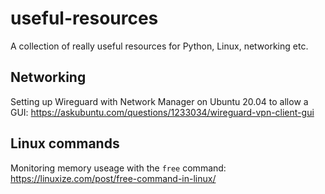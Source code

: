 # useful-resources
A collection of really useful resources for Python, Linux, networking etc.

## Networking
Setting up Wireguard with Network Manager on Ubuntu 20.04 to allow a GUI: https://askubuntu.com/questions/1233034/wireguard-vpn-client-gui

## Linux commands
Monitoring memory useage with the `free` command: https://linuxize.com/post/free-command-in-linux/
